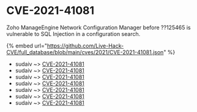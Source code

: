 # CVE-2021-41081

Zoho ManageEngine Network Configuration Manager before ??125465 is vulnerable to SQL Injection in a configuration search.

{% embed url="https://github.com/Live-Hack-CVE/full_database/blob/main/cves/2021/CVE-2021-41081.json" %}


* sudaiv ~> [CVE-2021-41081](https://www.alice-snow.ru/2021/database/cve-2021-41081/cve-2021-41081-sudaiv)
* sudaiv ~> [CVE-2021-41081](https://www.alice-snow.ru/2021/database/cve-2021-41081/cve-2021-41081-sudaiv)
* sudaiv ~> [CVE-2021-41081](https://www.alice-snow.ru/2021/database/cve-2021-41081/cve-2021-41081-sudaiv)
* sudaiv ~> [CVE-2021-41081](https://www.alice-snow.ru/2021/database/cve-2021-41081/cve-2021-41081-sudaiv)
* sudaiv ~> [CVE-2021-41081](https://www.alice-snow.ru/2021/database/cve-2021-41081/cve-2021-41081-sudaiv)
* sudaiv ~> [CVE-2021-41081](https://www.alice-snow.ru/2021/database/cve-2021-41081/cve-2021-41081-sudaiv)
* sudaiv ~> [CVE-2021-41081](https://www.alice-snow.ru/2021/database/cve-2021-41081/cve-2021-41081-sudaiv)